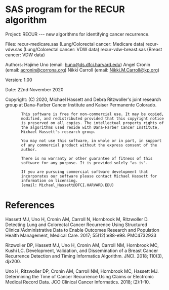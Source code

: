 # SAS program for the RECUR algorithm


Project:   RECUR --- new algorithms for identifying cancer recurrence.

Files:   recur-medicare.sas (Lung/Colorectal cancer: Medicare data)
            recur-vdw.sas (Lung/Colorectal cancer: VDW data)
            recur-vdw-breast.sas (Breast cancer: VDW data)

Authors:   Hajime Uno (email: huno@ds.dfci.harvard.edu)
                 Angel Cronin (email: acronin@corrona.org)
                 Nikki Carroll (email: Nikki.M.Carroll@kp.org)
		   
Version:   1.00

Date:      22nd November 2020

Copyright: (C) 2020, Michael Hassett and Debra Ritzwoller's joint research 
           group at Dana-Farber Cancer Institute and Kaiser Permanente 
           Colorado.

           This software is free for non-commercial use. It may be copied,
           modified, and redistributed provided that this copyright notice
           is preserved on all copies. The intellectual property rights of
           the algorithms used reside with Dana-Farber Cancer Institute, 
           Michael Hassett's research group. 
           
           You may not use this software, in whole or in part, in support
           of any commercial product without the express consent of the
           author.

           There is no warranty or other guarantee of fitness of this
           software for any purpose. It is provided solely "as is".
           
           If you are pursuing commercial software development that 
           incorporates our software please contact Michael Hassett for
           information on licensing. 
           (email: Michael_Hassett@DFCI.HARVARD.EDU) 
           
# References
Hassett MJ, Uno H, Cronin AM, Carroll N, Hornbrook M, Ritzwoller D. Detecting Lung and Colorectal Cancer Recurrence Using Structured Clinical/Administrative Data to Enable Outcomes Research and Population Health Management, Medical Care. 2017; 55(12):e88-e98. PMC4732933

Ritzwoller DP, Hassett MJ, Uno H, Cronin AM, Carroll NM, Hornbrook MC, Kushi LC. Development, Validation, and Dissemination of a Breast Cancer Recurrence Detection and Timing Informatics Algorithm. JNCI. 2018; 110(3), djx200.

Uno H, Ritzwoller DP, Cronin AM, Carroll NM, Hornbrook MC, Hassett MJ. Determining the Time of Cancer Recurrence Using Claims or Electronic Medical Record Data. JCO Clinical Cancer Informatics. 2018; (2):1-10.
